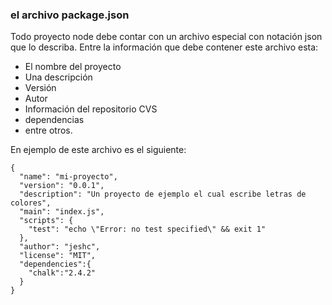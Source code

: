 ### el archivo package.json ###

Todo proyecto node debe contar con un archivo especial con notación json que lo describa. Entre la información que debe contener este archivo esta:
- El nombre del proyecto
- Una descripción
- Versión
- Autor
- Información del repositorio CVS
- dependencias
- entre otros.

En ejemplo de este archivo es el siguiente:

```
{
  "name": "mi-proyecto",
  "version": "0.0.1",
  "description": "Un proyecto de ejemplo el cual escribe letras de colores",
  "main": "index.js",
  "scripts": {
    "test": "echo \"Error: no test specified\" && exit 1"
  },
  "author": "jeshc",
  "license": "MIT",
  "dependencies":{
    "chalk":"2.4.2"
  }
}

```
